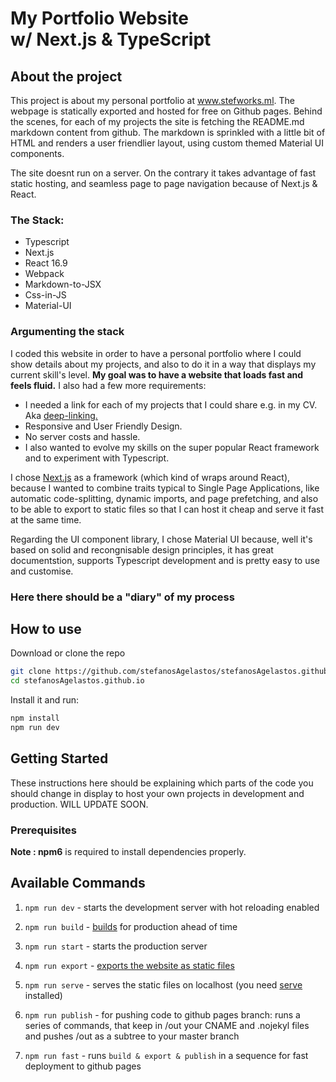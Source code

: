 <MainGrid>

<HeaderTitle>
  
# My Portfolio Website <br/> w/ Next.js & TypeScript
<TitleAction href="https://github.com/stefanosAgelastos/stefanosAgelastos.github.io" label="Go to github repo" />
  
<TitleAction href="https://www.stefworks.ml" disabled label="This is the demo" />
</HeaderTitle>

<InfoGrid>

<InfoPaper>

## About the project
This project is about my personal portfolio at www.stefworks.ml. The webpage is statically exported and hosted for free on Github pages.
Behind the scenes, for each of my projects the site is fetching the README.md markdown content from github. The markdown is sprinkled with a little bit of HTML and renders a user friendlier layout, using custom themed Material UI components.

The site doesnt run on a server. On the contrary it takes advantage of fast static hosting, and seamless page to page navigation because of Next.js & React.

</InfoPaper>

<InfoPaper>
<MyChip label="Typescript"/>
<MyChip label="Javascript"/>
<MyChip label="Next.js"/>
<MyChip label="React 16.9"/>
<MyChip label="Material-UI"/>
<MyChip label="CSS-in-JS"/>
<MyChip label="CSS"/>
<MyChip label="HTML"/>
<MyChip label="Markdown-to-jsx"/>
<MyChip label="SSR"/>
<MyChip label="Github API"/>
<MyChip label="Github Pages"/>
<MyChip label="Design Thinking"/>
</InfoPaper>

</InfoGrid>

<PanelGrid>
<Panel id="1" heading="What?" secondaryHeading="About the technologies I used" >

### The Stack:
- Typescript
- Next.js
- React 16.9
- Webpack
- Markdown-to-JSX
- Css-in-JS
- Material-UI
</Panel>

<Panel id="2" heading="Why?" secondaryHeading="About the choice of technologies" >

### Argumenting the stack
I coded this website in order to have a personal portfolio where I could show details about my projects, and also to do it in a way that displays my current skill's level. **My goal was to have a website that loads fast and feels fluid.** I also had a few more requirements:

- I needed a link for each of my projects that I could share e.g. in my CV. Aka [deep-linking.](https://en.wikipedia.org/wiki/Deep_linking)
- Responsive and User Friendly Design.
- No server costs and hassle.
- I also wanted to evolve my skills on the super popular React framework and to experiment with Typescript.

I chose [Next.js](https://github.com/zeit/next.js) as a framework (which kind of wraps around React), because I wanted to combine traits typical to Single Page Applications, like automatic code-splitting, dynamic imports, and page prefetching, and also to be able to export to static files so that I can host it cheap and serve it fast at the same time.

Regarding the UI component library, I chose Material UI because, well it's based on solid and recongnisable design principles, it has great documentstion, supports Typescript development and is pretty easy to use and customise.
 
</Panel>

<Panel id="3" heading="How?" secondaryHeading="About my process" >

### Here there should be a "diary" of my process

</Panel>

<Panel id="4" heading="For Devs" secondaryHeading="Clone and install" >

## How to use

Download or clone the repo

```sh
git clone https://github.com/stefanosAgelastos/stefanosAgelastos.github.io
cd stefanosAgelastos.github.io
```

Install it and run:

```sh
npm install
npm run dev
```  

</Panel>

<Panel id="5" heading="For Devs" secondaryHeading="Make your own version of this site" >

## Getting Started

These instructions here should be explaining which parts of the code you should change in display to host your own projects in development and production. WILL UPDATE SOON.

### Prerequisites

**Note : npm6** is required to install dependencies properly.

## Available Commands

1. `npm run dev` - starts the development server with hot reloading enabled

2. `npm run build` - [builds](https://nextjs.org/docs#production-deployment) for production ahead of time

3. `npm run start` - starts the production server

4. `npm run export` - [exports the website as static files](https://nextjs.org/docs#static-html-export)

5. `npm run serve` - serves the static files on localhost (you need [serve](https://www.npmjs.com/package/serve) installed)

6. `npm run publish` - for pushing code to github pages branch: runs a series of commands, that keep in /out your CNAME and .nojekyl files and pushes /out as a subtree to your master branch

7. `npm run fast` - runs `build & export & publish` in a sequence for fast deployment to github pages

</Panel>

</PanelGrid>


</MainGrid>
